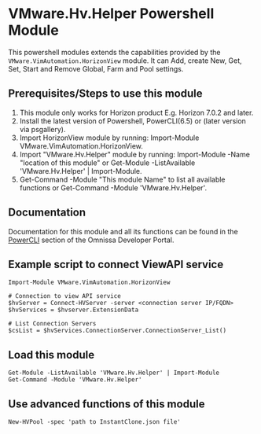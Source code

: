 # VMware.Hv.Helper Powershell Module
<!-- Summary Start -->
This powershell modules extends the capabilities provided by the `VMware.VimAutomation.HorizonView` module. It can Add, create New, Get, Set, Start and Remove Global, Farm and Pool settings.
<!-- Summary End -->

## Prerequisites/Steps to use this module

1. This module only works for Horizon product E.g. Horizon 7.0.2 and later.
2. Install the latest version of Powershell, PowerCLI(6.5) or (later version via psgallery).
3. Import HorizonView module by running: Import-Module VMware.VimAutomation.HorizonView.
4. Import "VMware.Hv.Helper" module by running: Import-Module -Name "location of this module" or Get-Module -ListAvailable 'VMware.Hv.Helper' | Import-Module.
5. Get-Command -Module "This module Name" to list all available functions or Get-Command -Module 'VMware.Hv.Helper'.

## Documentation

Documentation for this module and all its functions can be found in the [PowerCLI](https://developer.omnissa.com/horizon-powercli/) section of the Omnissa Developer Portal.

## Example script to connect ViewAPI service

```
Import-Module VMware.VimAutomation.HorizonView

# Connection to view API service
$hvServer = Connect-HVServer -server <connection server IP/FQDN>
$hvServices = $hvserver.ExtensionData

# List Connection Servers
$csList = $hvServices.ConnectionServer.ConnectionServer_List()
```

## Load this module

```
Get-Module -ListAvailable 'VMware.Hv.Helper' | Import-Module
Get-Command -Module 'VMware.Hv.Helper'
```

## Use advanced functions of this module

```
New-HVPool -spec 'path to InstantClone.json file'
```
